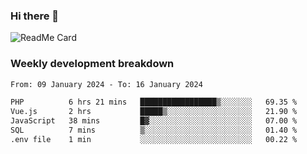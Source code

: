 ### Hi there 👋

<!--
**itzcy/itzcy** is a ✨ _special_ ✨ repository because its `README.md` (this file) appears on your GitHub profile.

Here are some ideas to get you started:

- 🔭 I’m currently working on ...
- 🌱 I’m currently learning ...
- 👯 I’m looking to collaborate on ...
- 🤔 I’m looking for help with ...
- 💬 Ask me about ...
- 📫 How to reach me: ...
- 😄 Pronouns: ...
- ⚡ Fun fact: ...
-->
![ReadMe Card](https://github-readme-stats.vercel.app/api?username=itzcy&show_icons=true&title_color=2d3198&icon_color=797cb8&text_color=24292e&bg_color=f6f8fa)

### Weekly development breakdown
<!--START_SECTION:waka-->

```txt
From: 09 January 2024 - To: 16 January 2024

PHP          6 hrs 21 mins   █████████████████▒░░░░░░░   69.35 %
Vue.js       2 hrs           █████▒░░░░░░░░░░░░░░░░░░░   21.90 %
JavaScript   38 mins         █▓░░░░░░░░░░░░░░░░░░░░░░░   07.00 %
SQL          7 mins          ▒░░░░░░░░░░░░░░░░░░░░░░░░   01.40 %
.env file    1 min           ░░░░░░░░░░░░░░░░░░░░░░░░░   00.22 %
```

<!--END_SECTION:waka-->
